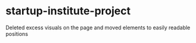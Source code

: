 # startup-institute-project
Deleted excess visuals on the page and moved elements to easily readable positions
